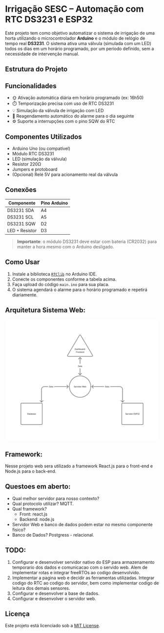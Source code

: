 # Irrigação SESC – Automação com RTC DS3231 e ESP32

Este projeto tem como objetivo automatizar o sistema de irrigação de uma horta utilizando o microcontrolador **Arduino** e o módulo de relógio de tempo real **DS3231**. O sistema ativa uma válvula (simulada com um LED) todos os dias em um horário programado, por um período definido, sem a necessidade de intervenção manual.

## Estrutura do Projeto


## Funcionalidades

- 🌞 Ativação automática diária em horário programado (ex: 16h50)
- ⏱️ Temporização precisa com uso de RTC DS3231
- 💡 Simulação da válvula de irrigação com LED
- 🔁 Reagendamento automático do alarme para o dia seguinte
- ⚙️ Suporte a interrupções com o pino SQW do RTC

##  Componentes Utilizados

- Arduino Uno (ou compatível)
- Módulo RTC DS3231
- LED (simulação da válvula)
- Resistor 220Ω
- Jumpers e protoboard
- (Opcional) Relé 5V para acionamento real da válvula

## Conexões

| Componente     | Pino Arduino |
|----------------|--------------|
| DS3231 SDA     | A4           |
| DS3231 SCL     | A5           |
| DS3231 SQW     | D2           |
| LED + Resistor | D3           |

>  **Importante**: o módulo DS3231 deve estar com bateria (CR2032) para manter a hora mesmo com o Arduino desligado.

## Como Usar

1. Instale a biblioteca [`RTClib`](https://github.com/adafruit/RTClib) no Arduino IDE.
2. Conecte os componentes conforme a tabela acima.
3. Faça upload do código `main.ino` para sua placa.
4. O sistema agendará o alarme para o horário programado e repetirá diariamente.


## Arquitetura Sistema Web:
![Arquitetura Basica](Diagramas/Diagrama_Arquitetura.jpg)

## Framework:
Nesse projeto web sera utilizado a framework React.js para o  front-end e Node.js para o back-end.

## Questoes em aberto:
- Qual melhor servidor para nosso contexto?
- Qual protocolo  utilizar? MQTT.
- Qual framework? 
  - Front: react.js
  - Backend: node.js
- Servidor Web e banco de dados podem estar no mesmo componente fisico?
- Banco de Dados? Postgress - relacional.

## TODO:

1. Configurar e desenvolver servidor nativo do ESP para armazenamento temporario dos dados e comunicacao com o servido web. Alem de implementar rotas e integrar freeRTOs ao codigo desenvolvido.
2. Implementar a pagina web e decidir as ferramentas utilizadas. Integrar codigo do RTC ao codigo do servidor, bem como implementar codigo de leitura dos demais sensores.
3. Configurar e desenvolver a base de dados.
4. Configurar e desenvolver o servidor web.


## Licença

Este projeto está licenciado sob a [MIT License](LICENSE).


